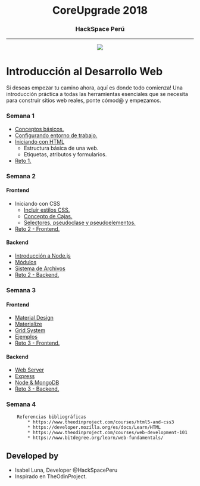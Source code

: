 <h1 align="center">CoreUpgrade 2018<br>    </h1>
<h3 align="center">HackSpace Perú<br>    </h3>

***
 <p align="center"> <img src="img\logo.png"></p>

# Introducción al Desarrollo Web

Si deseas empezar tu camino ahora, aquí es donde todo comienza! Una introducción práctica a todas las herramientas esenciales que se necesita para construir sitios web reales, ponte cómod@ y empezamos.

### Semana 1

+ [Conceptos básicos.][1] 
+ [Configurando entorno de trabajo.][2]
+ [Iniciando con HTML][3]
    * Estructura básica de una web.
    * Etiquetas, atributos y formularios.
+ [Reto 1.][4]

[1]: sem1_conceptos.md
[2]: sem1_entorno.md
[3]: sem1_introduccion.md
[4]: sem1_reto1.md

### Semana 2
#### Frontend
+ Iniciando con CSS
    * [Incluir estilos CSS.][5]
    * [Concepto de Cajas.][6]
    * [Selectores, pseudoclase y pseudoelementos.][7]
+ [Reto 2 - Frontend.][8]

[5]: sem2_introduccion.md
[6]: sem2_cajas.md
[7]: sem2_selectores.md
[8]: sem2_reto2.md

#### Backend
+ [Introducción a Node.js][9]
+ [Módulos][10]
+ [Sistema de Archivos][11]
+ [Reto 2 - Backend.][12]

[9]: sem2b_introduccion.md
[10]: sem2b_modulos.md
[11]: sem2b_archivos.md
[12]: sem2b_reto3.md

### Semana 3
#### Frontend
+ [Material Design][13]
+ [Materialize][14]
+ [Grid System][15]
+ [Ejemplos][16]
+ [Reto 3 - Frontend.][17]

[13]: sem3_material.md
[14]: sem3_materialize.md
[15]: sem3_gridsystem.md
[16]: sem3_ejemplos.md
[17]: sem3_reto4.md

#### Backend
+ [Web Server][13]
+ [Express][14]
+ [Node & MongoDB][15]
+ [Reto 3 - Backend.][16]

[18]: sem3b_webserver.md
[19]: sem3b_express.md
[20]: sem3b_mongo.md
[21]: sem3b_reto5.md

### Semana 4

        Referencias bibliográficas
            * https://www.theodinproject.com/courses/html5-and-css3
            * https://developer.mozilla.org/es/docs/Learn/HTML
            * https://www.theodinproject.com/courses/web-development-101
            * https://www.bitdegree.org/learn/web-fundamentals/



## Developed by

* Isabel Luna, Developer @HackSpacePeru
* Inspirado en TheOdinProject. 
